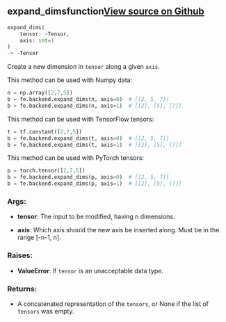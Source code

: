 ## expand_dims<span class="tag">function</span><a class="sourcelink" href=https://github.com/fastestimator/fastestimator/blob/r1.0/fastestimator/backend/expand_dims.py/#L24-L65>View source on Github</a>
```python
expand_dims(
	tensor: ~Tensor,
	axis: int=1
)
-> ~Tensor
```
Create a new dimension in `tensor` along a given `axis`.

This method can be used with Numpy data:
```python
n = np.array([2,7,5])
b = fe.backend.expand_dims(n, axis=0)  # [[2, 5, 7]]
b = fe.backend.expand_dims(n, axis=1)  # [[2], [5], [7]]
```

This method can be used with TensorFlow tensors:
```python
t = tf.constant([2,7,5])
b = fe.backend.expand_dims(t, axis=0)  # [[2, 5, 7]]
b = fe.backend.expand_dims(t, axis=1)  # [[2], [5], [7]]
```

This method can be used with PyTorch tensors:
```python
p = torch.tensor([2,7,5])
b = fe.backend.expand_dims(p, axis=0)  # [[2, 5, 7]]
b = fe.backend.expand_dims(p, axis=1)  # [[2], [5], [7]]
```


<h3>Args:</h3>


* **tensor**: The input to be modified, having n dimensions.

* **axis**: Which axis should the new axis be inserted along. Must be in the range [-n-1, n]. 

<h3>Raises:</h3>


* **ValueError**: If `tensor` is an unacceptable data type.

<h3>Returns:</h3>

<ul class="return-block"><li>    A concatenated representation of the <code>tensors</code>, or None if the list of <code>tensors</code> was empty.

</li></ul>


